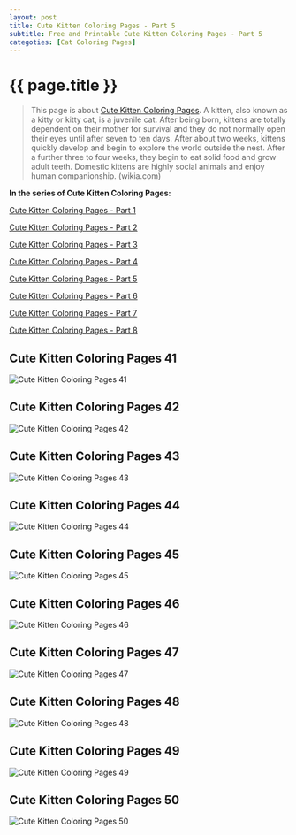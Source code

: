 ```yaml
---
layout: post
title: Cute Kitten Coloring Pages - Part 5
subtitle: Free and Printable Cute Kitten Coloring Pages - Part 5
categoties: [Cat Coloring Pages]
---
```

{{ page.title }}
================
> This page is about [Cute Kitten Coloring Pages](https://hoanghabelle.github.io/). A kitten, also known as a kitty or kitty cat, is a juvenile cat. After being born, kittens are totally dependent on their mother for survival and they do not normally open their eyes until after seven to ten days. After about two weeks, kittens quickly develop and begin to explore the world outside the nest. After a further three to four weeks, they begin to eat solid food and grow adult teeth. Domestic kittens are highly social animals and enjoy human companionship. (wikia.com)

**In the series of Cute Kitten Coloring Pages:**

[Cute Kitten Coloring Pages - Part 1](https://hoanghabelle.github.io/2017/11/06/Cute-Kitten-Coloring-Pages-part-1.html)

[Cute Kitten Coloring Pages - Part 2](https://hoanghabelle.github.io/2017/11/06/Cute-Kitten-Coloring-Pages-part-2.html)

[Cute Kitten Coloring Pages - Part 3](https://hoanghabelle.github.io/2017/11/06/Cute-Kitten-Coloring-Pages-part-3.html)

[Cute Kitten Coloring Pages - Part 4](https://hoanghabelle.github.io/2017/11/06/Cute-Kitten-Coloring-Pages-part-4.html)

[Cute Kitten Coloring Pages - Part 5](https://hoanghabelle.github.io/2017/11/06/Cute-Kitten-Coloring-Pages-part-5.html)

[Cute Kitten Coloring Pages - Part 6](https://hoanghabelle.github.io/2017/11/06/Cute-Kitten-Coloring-Pages-part-6.html)

[Cute Kitten Coloring Pages - Part 7](https://hoanghabelle.github.io/2017/11/06/Cute-Kitten-Coloring-Pages-part-7.html)

[Cute Kitten Coloring Pages - Part 8](https://hoanghabelle.github.io/2017/11/06/Cute-Kitten-Coloring-Pages-part-8.html)

## Cute Kitten Coloring Pages 41
![Cute Kitten Coloring Pages 41](https://hoanghabelle.github.io/img/Cute-Kitten-Coloring-Pages%20(41).jpg "Cute Kitten Coloring Pages 41")

## Cute Kitten Coloring Pages 42
![Cute Kitten Coloring Pages 42](https://hoanghabelle.github.io/img/Cute-Kitten-Coloring-Pages%20(42).jpg "Cute Kitten Coloring Pages 42")

## Cute Kitten Coloring Pages 43
![Cute Kitten Coloring Pages 43](https://hoanghabelle.github.io/img/Cute-Kitten-Coloring-Pages%20(43).jpg "Cute Kitten Coloring Pages 43")

## Cute Kitten Coloring Pages 44
![Cute Kitten Coloring Pages 44](https://hoanghabelle.github.io/img/Cute-Kitten-Coloring-Pages%20(44).jpg "Cute Kitten Coloring Pages 44")

<script async src="//pagead2.googlesyndication.com/pagead/js/adsbygoogle.js"></script><ins class="adsbygoogle" style="display:block" data-ad-format="fluid" data-ad-layout-key="-8i+1w-dq+e9+ft" data-ad-client="ca-pub-6753140515841889" data-ad-slot="6190446671"></ins> <script> (adsbygoogle = window.adsbygoogle || []).push({}); </script>

## Cute Kitten Coloring Pages 45
![Cute Kitten Coloring Pages 45](https://hoanghabelle.github.io/img/Cute-Kitten-Coloring-Pages%20(45).jpg "Cute Kitten Coloring Pages 45")

## Cute Kitten Coloring Pages 46
![Cute Kitten Coloring Pages 46](https://hoanghabelle.github.io/img/Cute-Kitten-Coloring-Pages%20(46).jpg "Cute Kitten Coloring Pages 46")

## Cute Kitten Coloring Pages 47
![Cute Kitten Coloring Pages 47](https://hoanghabelle.github.io/img/Cute-Kitten-Coloring-Pages%20(47).jpg "Cute Kitten Coloring Pages 47")

## Cute Kitten Coloring Pages 48
![Cute Kitten Coloring Pages 48](https://hoanghabelle.github.io/img/Cute-Kitten-Coloring-Pages%20(48).jpg "Cute Kitten Coloring Pages 48")

<script async src="//pagead2.googlesyndication.com/pagead/js/adsbygoogle.js"></script><ins class="adsbygoogle" style="display:block" data-ad-format="fluid" data-ad-layout-key="-8i+1w-dq+e9+ft" data-ad-client="ca-pub-6753140515841889" data-ad-slot="6190446671"></ins> <script> (adsbygoogle = window.adsbygoogle || []).push({}); </script>

## Cute Kitten Coloring Pages 49
![Cute Kitten Coloring Pages 49](https://hoanghabelle.github.io/img/Cute-Kitten-Coloring-Pages%20(49).jpg "Cute Kitten Coloring Pages 49")

## Cute Kitten Coloring Pages 50
![Cute Kitten Coloring Pages 50](https://hoanghabelle.github.io/img/Cute-Kitten-Coloring-Pages%20(50).jpg "Cute Kitten Coloring Pages 50")

